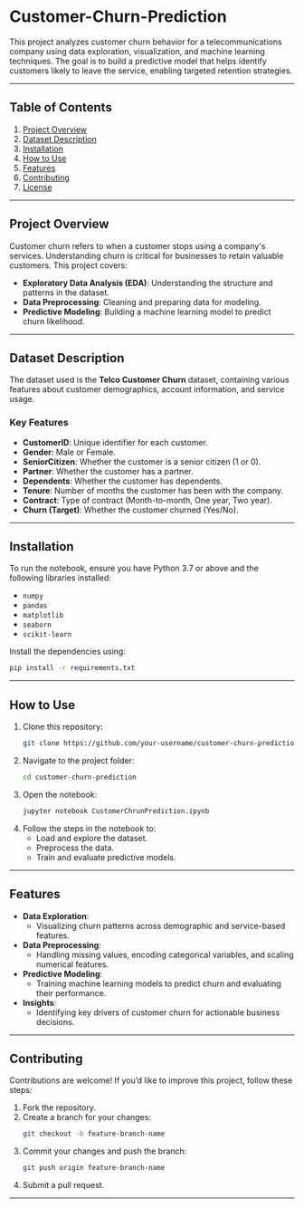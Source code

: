 # Customer-Churn-Prediction

This project analyzes customer churn behavior for a telecommunications company using data exploration, visualization, and machine learning techniques. The goal is to build a predictive model that helps identify customers likely to leave the service, enabling targeted retention strategies.

---

## **Table of Contents**
1. [Project Overview](#project-overview)
2. [Dataset Description](#dataset-description)
3. [Installation](#installation)
4. [How to Use](#how-to-use)
5. [Features](#features)
6. [Contributing](#contributing)
7. [License](#license)

---

## **Project Overview**
Customer churn refers to when a customer stops using a company's services. Understanding churn is critical for businesses to retain valuable customers. This project covers:
- **Exploratory Data Analysis (EDA)**: Understanding the structure and patterns in the dataset.
- **Data Preprocessing**: Cleaning and preparing data for modeling.
- **Predictive Modeling**: Building a machine learning model to predict churn likelihood.

---

## **Dataset Description**
The dataset used is the **Telco Customer Churn** dataset, containing various features about customer demographics, account information, and service usage.

### **Key Features**
- **CustomerID**: Unique identifier for each customer.
- **Gender**: Male or Female.
- **SeniorCitizen**: Whether the customer is a senior citizen (1 or 0).
- **Partner**: Whether the customer has a partner.
- **Dependents**: Whether the customer has dependents.
- **Tenure**: Number of months the customer has been with the company.
- **Contract**: Type of contract (Month-to-month, One year, Two year).
- **Churn (Target)**: Whether the customer churned (Yes/No).

---

## **Installation**
To run the notebook, ensure you have Python 3.7 or above and the following libraries installed:
- `numpy`
- `pandas`
- `matplotlib`
- `seaborn`
- `scikit-learn`

Install the dependencies using:
```bash
pip install -r requirements.txt
```

---

## **How to Use**
1. Clone this repository:
   ```bash
   git clone https://github.com/your-username/customer-churn-prediction.git
   ```
2. Navigate to the project folder:
   ```bash
   cd customer-churn-prediction
   ```
3. Open the notebook:
   ```bash
   jupyter notebook CustomerChrunPrediction.ipynb
   ```
4. Follow the steps in the notebook to:
   - Load and explore the dataset.
   - Preprocess the data.
   - Train and evaluate predictive models.

---

## **Features**
- **Data Exploration**:
  - Visualizing churn patterns across demographic and service-based features.
- **Data Preprocessing**:
  - Handling missing values, encoding categorical variables, and scaling numerical features.
- **Predictive Modeling**:
  - Training machine learning models to predict churn and evaluating their performance.
- **Insights**:
  - Identifying key drivers of customer churn for actionable business decisions.

---

## **Contributing**
Contributions are welcome! If you’d like to improve this project, follow these steps:
1. Fork the repository.
2. Create a branch for your changes:
   ```bash
   git checkout -b feature-branch-name
   ```
3. Commit your changes and push the branch:
   ```bash
   git push origin feature-branch-name
   ```
4. Submit a pull request.

---

